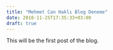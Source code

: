 ```yaml
---
title: "Mehmet Can Haklı Blog Deneme"
date: 2018-11-25T17:35:33+03:00
draft: true
---
```

This will be the first post of the blog.
